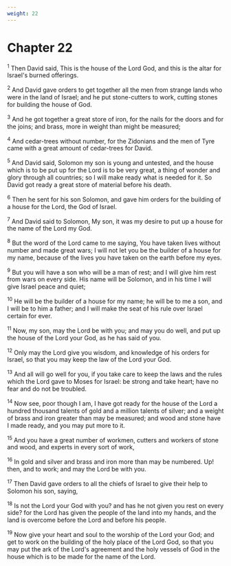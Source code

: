 ```yaml
---
weight: 22
---
```


# Chapter 22

<sup>1</sup> Then David said, This is the house of the Lord God, and this is the altar for Israel's burned offerings. 

<sup>2</sup> And David gave orders to get together all the men from strange lands who were in the land of Israel; and he put stone-cutters to work, cutting stones for building the house of God. 

<sup>3</sup> And he got together a great store of iron, for the nails for the doors and for the joins; and brass, more in weight than might be measured; 

<sup>4</sup> And cedar-trees without number, for the Zidonians and the men of Tyre came with a great amount of cedar-trees for David. 

<sup>5</sup> And David said, Solomon my son is young and untested, and the house which is to be put up for the Lord is to be very great, a thing of wonder and glory through all countries; so I will make ready what is needed for it. So David got ready a great store of material before his death. 

<sup>6</sup> Then he sent for his son Solomon, and gave him orders for the building of a house for the Lord, the God of Israel. 

<sup>7</sup> And David said to Solomon, My son, it was my desire to put up a house for the name of the Lord my God. 

<sup>8</sup> But the word of the Lord came to me saying, You have taken lives without number and made great wars; I will not let you be the builder of a house for my name, because of the lives you have taken on the earth before my eyes. 

<sup>9</sup> But you will have a son who will be a man of rest; and I will give him rest from wars on every side. His name will be Solomon, and in his time I will give Israel peace and quiet; 

<sup>10</sup> He will be the builder of a house for my name; he will be to me a son, and I will be to him a father; and I will make the seat of his rule over Israel certain for ever. 

<sup>11</sup> Now, my son, may the Lord be with you; and may you do well, and put up the house of the Lord your God, as he has said of you. 

<sup>12</sup> Only may the Lord give you wisdom, and knowledge of his orders for Israel, so that you may keep the law of the Lord your God. 

<sup>13</sup> And all will go well for you, if you take care to keep the laws and the rules which the Lord gave to Moses for Israel: be strong and take heart; have no fear and do not be troubled. 

<sup>14</sup> Now see, poor though I am, I have got ready for the house of the Lord a hundred thousand talents of gold and a million talents of silver; and a weight of brass and iron greater than may be measured; and wood and stone have I made ready, and you may put more to it. 

<sup>15</sup> And you have a great number of workmen, cutters and workers of stone and wood, and experts in every sort of work, 

<sup>16</sup> In gold and silver and brass and iron more than may be numbered. Up! then, and to work; and may the Lord be with you. 

<sup>17</sup> Then David gave orders to all the chiefs of Israel to give their help to Solomon his son, saying, 

<sup>18</sup> Is not the Lord your God with you? and has he not given you rest on every side? for the Lord has given the people of the land into my hands, and the land is overcome before the Lord and before his people. 

<sup>19</sup> Now give your heart and soul to the worship of the Lord your God; and get to work on the building of the holy place of the Lord God, so that you may put the ark of the Lord's agreement and the holy vessels of God in the house which is to be made for the name of the Lord. 


